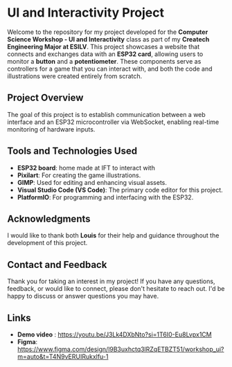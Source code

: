 # **UI and Interactivity Project**

Welcome to the repository for my project developed for the **Computer Science Workshop - UI and Interactivity** class as part of my **Createch Engineering Major at ESILV**. This project showcases a website that connects and exchanges data with an **ESP32 card**, allowing users to monitor a **button** and a **potentiometer**. These components serve as controllers for a game that you can interact with, and both the code and illustrations were created entirely from scratch.

## **Project Overview**

The goal of this project is to establish communication between a web interface and an ESP32 microcontroller via WebSocket, enabling real-time monitoring of hardware inputs.

## **Tools and Technologies Used**

- **ESP32 board**: home made at IFT to interact with
- **Pixilart**: For creating the game illustrations.
- **GIMP**: Used for editing and enhancing visual assets.
- **Visual Studio Code (VS Code)**: The primary code editor for this project.
- **PlatformIO**: For programming and interfacing with the ESP32.

## **Acknowledgments**

I would like to thank both **Louis** for their help and guidance throughout the development of this project.

## **Contact and Feedback**

Thank you for taking an interest in my project! If you have any questions, feedback, or would like to connect, please don't hesitate to reach out. I'd be happy to discuss or answer questions you may have.

## **Links**

 -  **Demo video** : https://youtu.be/J3Lk4DXbNto?si=1T6I0-Eu8Lvpx1CM
 - **Figma**: https://www.figma.com/design/l9B3uxhctq3lRZqETBZT51/workshop_ui?m=auto&t=T4N9vERUIRukxlfu-1
